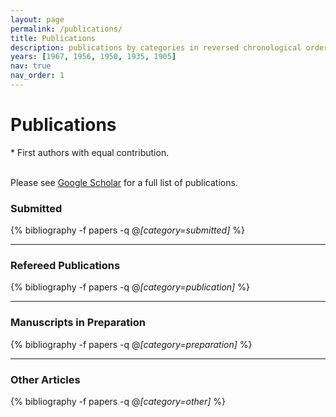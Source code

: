 ```yaml
---
layout: page
permalink: /publications/
title: Publications
description: publications by categories in reversed chronological order. generated by jekyll-scholar.
years: [1967, 1956, 1950, 1935, 1905]
nav: true
nav_order: 1
---
```



# Publications
<!-- * denotes equal contribution -->
<!-- <h1> preprints </h1> -->
\* First authors with equal contribution.  
&nbsp;

<div class="publications" markdown="1">
<p>Please see <a href="https://scholar.google.com/citations?user=yMMz4BMAAAAJ&hl=en" target="_blank">Google Scholar</a> for a full list of publications.</p>

### Submitted
{% bibliography -f papers -q @*[category=submitted]* %}

---

### Refereed Publications
{% bibliography -f papers -q @*[category=publication]* %}

---

### Manuscripts in Preparation
{% bibliography -f papers -q @*[category=preparation]* %}

---

### Other Articles
{% bibliography -f papers -q @*[category=other]* %}


</div>
